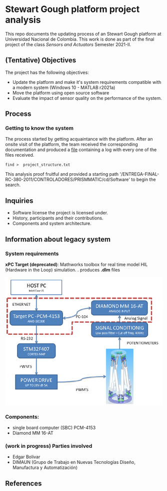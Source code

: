 
# Stewart Gough platform project analysis
This repo documents the updating process of an Stewart Gough platform at Universidad Nacional de Colombia. This work is done as part of the final project of the class _Sensors and Actuators_ Semester 2021-II. 

## (Tentative) Objectives
The project  has the following objectives:
* Update the platform and make it's system requirements compatible with a modern system (Windows 10 - MATLAB r2021a)
* Move the platform using open source software
* Evaluate the impact of sensor quality on the performance of the system.


## Process

### Getting to know the system
The process started by getting acquaintance with the platform. After an onsite visit of the platform, the team received the corresponding documentation and produced a [file](project_structure.txt) containing a log with every one of the files received.

```
find >  project_structure.txt
```
This analysis proof fruitful and provided a starting path '/ENTREGA-FINAL-RC-380-2011/CONTROLADORES/PRISMMATIC/cd/Software'
to begin the search.


## Inquiries 

* Software license the project is licensed under.
* History, participants and their contributions.
* Components and system architecture.

<!-- Hoja de ruta -->



## Information about legacy system 

### System requirements

**xPC Target (deprecated)**: Mathworks  toolbox for real time model  HIL (Hardware in the Loop) simulation. . produces __.dlm__
 files 

![system architecture](media/imgs/system_architecure.png)

### Components:

* single board computer (SBC) PCM-4153
* Diamond MM 16-AT

### (work in progress) Parties involved 
* Edgar Bolivar
* DIMAUN (Grupo de Trabajo en Nuevas Tecnologías Diseño, Manufactura y Automatización)

## References 
